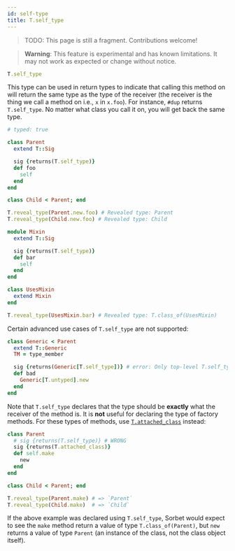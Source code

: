 ```yaml
---
id: self-type
title: T.self_type
---
```


> TODO: This page is still a fragment. Contributions welcome!

> **Warning**: This feature is experimental and has known limitations. It may not work as expected or change without notice.

```ruby
T.self_type
```

This type can be used in return types to indicate that calling this method on will return the same type as the type of the receiver (the receiver is the thing we call a method on i.e., `x` in `x.foo`). For instance, `#dup` returns `T.self_type`. No matter what class you call it on, you will get back the same type.

```ruby
# typed: true

class Parent
  extend T::Sig

  sig {returns(T.self_type)}
  def foo
    self
  end
end

class Child < Parent; end

T.reveal_type(Parent.new.foo) # Revealed type: Parent
T.reveal_type(Child.new.foo) # Revealed type: Child

module Mixin
  extend T::Sig

  sig {returns(T.self_type)}
  def bar
    self
  end
end

class UsesMixin
  extend Mixin
end

T.reveal_type(UsesMixin.bar) # Revealed type: T.class_of(UsesMixin)
```

Certain advanced use cases of `T.self_type` are not supported:

```ruby
class Generic < Parent
  extend T::Generic
  TM = type_member

  sig {returns(Generic[T.self_type])} # error: Only top-level T.self_type is supported
  def bad
    Generic[T.untyped].new
  end
end
```

Note that `T.self_type` declares that the type should be **exactly** what the receiver of the method is. It is **not** useful for declaring the type of factory methods. For these types of methods, use [`T.attached_class`](attached-class.md) instead:

```ruby
class Parent
  # sig {returns(T.self_type)} # WRONG
  sig {returns(T.attached_class)}
  def self.make
    new
  end
end

class Child < Parent; end

T.reveal_type(Parent.make) # => `Parent`
T.reveal_type(Child.make)  # => `Child`
```

If the above example was declared using `T.self_type`, Sorbet would expect to see the `make` method return a value of type `T.class_of(Parent)`, but `new` returns a value of type `Parent` (an instance of the class, not the class object itself).
